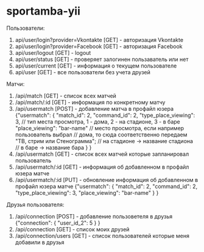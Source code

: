 sportamba-yii
=============

Пользователи:
1. api/user/login?provider=Vkontakte [GET] - авторизация Vkontakte
2. api/user/login?provider=Facebook  [GET] - авторизация Facebook
3. api/user/logout                   [GET] - logout
3. api/user/status                   [GET] - проверяет залогинен пользаватель или нет
4. api/user/current                  [GET] - информация о текущем пользователе
5. api/user                          [GET] - все пользователи без учета друзей

Матчи:
1. /api/match     [GET]  - список всех матчей
2. /api/match/:id [GET]  - информация по конкретному матчу
3. /api/usermatch [POST] - добавление матча в профайл юзера
    {"usermatch": {
            "match_id": 2,
            "command_id": 2,
            "type_place_viewing": 3, // тип места просмотра, 1 - дома, 2 - на стадионе, 3 - в баре
            "place_viewing": "bar-name" // место просмотра, если например пользователь выбрал
                                        // дома, то сюда соответственно передаем "ТВ, стрим или Стенограмма";
                                        // на стадионе -> название стадиона
                                        // в баре -> название бара
        }
    }
4. /api/usermatch      [GET] - список всех матчей которые запланировал пользователь
5. /api/usermatch/:id  [GET] - информация об добавленном в профайл юзера матче
6. /api/usermatch/:id  [PUT] - обновление информация об добавленном в профайл юзера матче
    {"usermatch": {
            "match_id": 2,
            "command_id": 2,
            "type_place_viewing": 3,
            "place_viewing": "bar-name"
        }
    }

Друзья пользователя:
1. /api/connection           [POST] - добавление пользоветеля в друзья
    {"connection": {
            "user_id_2": 5
        }
    }
2. /api/connection            [GET] - список моих друзей
3. /api/connection/users      [GET] - список пользователей которые меня добавили в друзья
